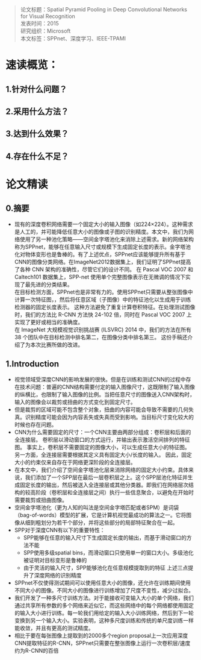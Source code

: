 >论文标题：Spatial Pyramid Pooling in Deep Convolutional Networks for Visual Recognition  
发表时间：2015  
研究组织：Microsoft  
本文标签：SPPnet、深度学习、IEEE-TPAMI


# 速读概览：
## 1.针对什么问题？ 
    
## 2.采用什么方法？  
    
## 3.达到什么效果？  
    
## 4.存在什么不足？
    


# 论文精读
## 0.摘要
* 现有的深度卷积网络需要一个固定大小的输入图像（如224×224）。这种需求是人工的，并可能降低任意大小的图像或子图的识别精度。本文中，我们为网络使用了另一种池化策略——空间金字塔池化来消除上述需求。新的网络架构称为SPPnet，能够在任意输入尺寸或规模下生成固定长度的表示。金字塔池化对物体变形也是鲁棒的。有了上述优点，SPPnet应该能够提升所有基于CNN的图像分类网络。在ImageNet2012数据集上，我们证明了SPPnet提高了各种 CNN 架构的准确性，尽管它们的设计不同。 在 Pascal VOC 2007 和 Caltech101 数据集上，SPP-net 使用单个完整图像表示在无微调的情况下实现了最先进的分类结果。  
在目标检测方面，SPPnet也是非常有力的。使用SPPnet只需要从整张图像中计算一次特征图，，然后将任意区域（子图像）中的特征池化以生成用于训练检测器的固定长度表示。 这种方法避免了重复计算卷积特征。在处理测试图像时，我们的方法比 R-CNN 方法快 24-102 倍，同时在 Pascal VOC 2007 上实现了更好或相当的准确度。  
在 ImageNet 大规模视觉识别挑战赛 (ILSVRC) 2014 中，我们的方法在所有 38 个团队中在目标检测中排名第二，在图像分类中排名第三。 这份手稿还介绍了为本次比赛所做的改进。  

## 1.Introduction
* 视觉领域受深度CNN的影响发展的很快。但是在训练和测试CNN的过程中存在技术问题：普遍的CNN结构需要付定的输入图像尺寸，这既限制了输入图像的纵横比，也限制了输入图像的比例。当把任意尺寸的图像送入CNN架构时，输入的图像会以裁剪或扭曲的方式变化到固定尺寸。
* 但是裁剪的区域可能不包含整个对象，扭曲的内容可能会导致不需要的几何失真。识别精度可能会因为内容丢失或失真而受到影响。当目标尺寸变化较大的时候也存在问题。
* CNN为什么需要固定的尺寸：一个CNN主要由两部分组成：卷积层和后面的全连接层。 卷积层以滑动窗口的方式运行，并输出表示激活空间排列的特征图。 事实上，卷积层不需要固定的图像大小，可以生成任意大小的特征图。 另一方面，全连接层需要根据其定义具有固定大小/长度的输入。 因此，固定大小的约束仅来自存在于网络更深阶段的全连接层。
* 在本文中，我们介绍了空间金字塔池化层来消除网络的固定大小约束。具体来说，我们添加了一个SPP层在最后一层卷积层之上。这个SPP层池化特征并生成固定长度的输出，然后被送入全连接层或其他分类器。即我们在网络层次结构的较高阶段（卷积层和全连接层之间）执行一些信息聚合，以避免在开始时需要裁剪或扭曲图像。
* 空间金字塔池化（更为人知的叫法是空间金字塔匹配或者SPM）是词袋（bag-of-words）模型的扩展，它是计算机视觉最成功的算法之一。它将图像从细到粗划分为若干个部分，并将这些部分的局部特征聚合在一起。
* SPP对于深度CNN有以下的重要特性：
  * SPP能够在任意的输入尺寸下生成固定长度的输出，而基于滑动窗口的方法不能
  * SPP使用多级spatial bins，而滑动窗口只使用单一的窗口大小。多级池化被证明对目标变形是鲁棒的
  * 由于灵活的输入尺寸，SPP能够池化在任意规模提取到的特征
  上述三点提升了深度网络的识别精度
* SPPnet不仅使得测试期间可以使用任意大小的图像，还允许在训练期间使用不同大小的图像。不同大小的图像进行训练增加了尺度不变性，减少过拟合。
* 我们开发了一种多尺寸训练方法。对于能接收可变输入大小的单个网络，我们通过共享所有参数的多个网络来近似它，而这些网络中的每个网络都使用固定的输入大小进行训练。每一轮我们用给定的输入大小训练网络，然后到下一轮变换到另一个输入大小。实验表明，这种多尺度训练和传统的单尺度训练一样能收敛，并且有更高的测试精度。
* 相比于要在每张图像上提取到的2000多个region proposal上一次应用深度CNN提取特征的R-CNN，SPPnet只需要在整张图像上运行一次卷积层/速度约为R-CNN的百倍
